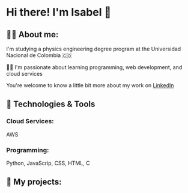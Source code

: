 # Hi there! I'm Isabel 👋

## 🧘‍♀️ About me:
I'm studying a physics engineering degree program at the Universidad Nacional de Colombia 🇨🇴  

👩‍💻 I'm passionate about learning programming, web development, and cloud services  

You're welcome to know a little bit more about my work on [LinkedIn](https://www.linkedin.com/in/isabel-puerta-alvarez-if/)  

## 🔧 Technologies & Tools  
### Cloud Services:  
AWS  

### Programming:  
Python, JavaScrip, CSS, HTML, C

## 📂 My projects:
<!--
**ipuertaa/ipuertaa** is a ✨ _special_ ✨ repository because its `README.md` (this file) appears on your GitHub profile.

Here are some ideas to get you started:

- 🔭 I’m currently working on ...
- 🌱 I’m currently learning ...
- 👯 I’m looking to collaborate on ...
- 🤔 I’m looking for help with ...
- 💬 Ask me about ...
- 📫 How to reach me: ...
- 😄 Pronouns: ...
- ⚡ Fun fact: ...
-->
